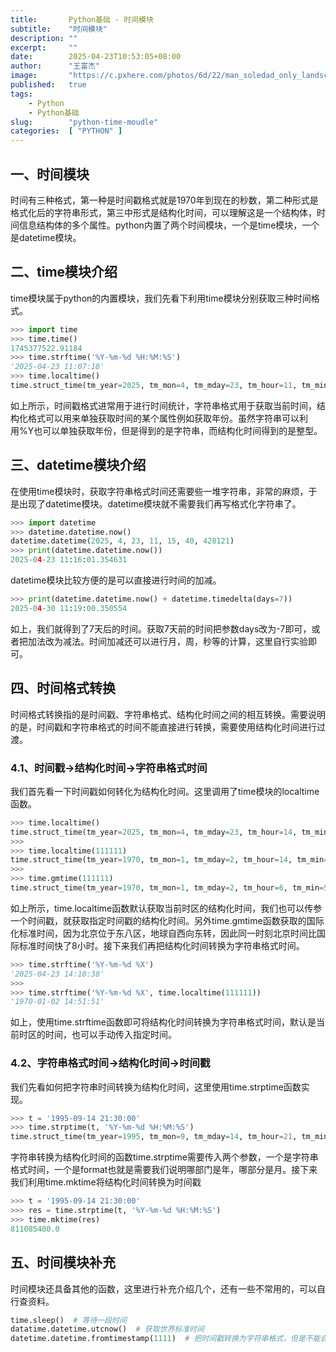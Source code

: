 ```yaml
---
title:       Python基础 - 时间模块
subtitle:    "时间模块"
description: ""
excerpt:     ""
date:        2025-04-23T10:53:05+08:00
author:      "王富杰"
image:       "https://c.pxhere.com/photos/6d/22/man_soledad_only_landscape_summer_people_silhouettes_sun-830610.jpg!d"
published:   true
tags:
    - Python
    - Python基础
slug:        "python-time-moudle"
categories:  [ "PYTHON" ]
---
```


## 一、时间模块
时间有三种格式，第一种是时间戳格式就是1970年到现在的秒数，第二种形式是格式化后的字符串形式，第三中形式是结构化时间，可以理解这是一个结构体，时间信息结构体的多个属性。python内置了两个时间模块，一个是time模块，一个是datetime模块。

## 二、time模块介绍
time模块属于python的内置模块，我们先看下利用time模块分别获取三种时间格式。
```python
>>> import time
>>> time.time()
1745377522.91184
>>> time.strftime('%Y-%m-%d %H:%M:%S')
'2025-04-23 11:07:18'
>>> time.localtime()
time.struct_time(tm_year=2025, tm_mon=4, tm_mday=23, tm_hour=11, tm_min=8, tm_sec=36, tm_wday=2, tm_yday=113, tm_isdst=0)
```
如上所示，时间戳格式进常用于进行时间统计，字符串格式用于获取当前时间，结构化格式可以用来单独获取时间的某个属性例如获取年份。虽然字符串可以利用%Y也可以单独获取年份，但是得到的是字符串，而结构化时间得到的是整型。

## 三、datetime模块介绍
在使用time模块时，获取字符串格式时间还需要些一堆字符串，非常的麻烦，于是出现了datetime模块。datetime模块就不需要我们再写格式化字符串了。
```python
>>> import datetime
>>> datetime.datetime.now()
datetime.datetime(2025, 4, 23, 11, 15, 40, 428121)
>>> print(datetime.datetime.now())
2025-04-23 11:16:01.354631
```
datetime模块比较方便的是可以直接进行时间的加减。
```python
>>> print(datetime.datetime.now() + datetime.timedelta(days=7))
2025-04-30 11:19:00.350554
```
如上，我们就得到了7天后的时间。获取7天前的时间把参数days改为-7即可，或者把加法改为减法。时间加减还可以进行月，周，秒等的计算，这里自行实验即可。

## 四、时间格式转换
时间格式转换指的是时间戳、字符串格式、结构化时间之间的相互转换。需要说明的是，时间戳和字符串格式的时间不能直接进行转换，需要使用结构化时间进行过渡。

### 4.1、时间戳->结构化时间->字符串格式时间
我们首先看一下时间戳如何转化为结构化时间。这里调用了time模块的localtime函数。
```python
>>> time.localtime()
time.struct_time(tm_year=2025, tm_mon=4, tm_mday=23, tm_hour=14, tm_min=0, tm_sec=46, tm_wday=2, tm_yday=113, tm_isdst=0)
>>> 
>>> time.localtime(111111)
time.struct_time(tm_year=1970, tm_mon=1, tm_mday=2, tm_hour=14, tm_min=51, tm_sec=51, tm_wday=4, tm_yday=2, tm_isdst=0)
>>> 
>>> time.gmtime(111111)
time.struct_time(tm_year=1970, tm_mon=1, tm_mday=2, tm_hour=6, tm_min=51, tm_sec=51, tm_wday=4, tm_yday=2, tm_isdst=0)
```
如上所示，time.localtime函数默认获取当前时区的结构化时间，我们也可以传参一个时间戳，就获取指定时间戳的结构化时间。另外time.gmtime函数获取的国际化标准时间，因为北京位于东八区，地球自西向东转，因此同一时刻北京时间比国际标准时间快了8小时。接下来我们再把结构化时间转换为字符串格式时间。
```python
>>> time.strftime('%Y-%m-%d %X')
'2025-04-23 14:10:38'
>>> 
>>> time.strftime('%Y-%m-%d %X', time.localtime(111111))
'1970-01-02 14:51:51'
```
如上，使用time.strftime函数即可将结构化时间转换为字符串格式时间，默认是当前时区的时间，也可以手动传入指定时间。

### 4.2、字符串格式时间->结构化时间->时间戳
我们先看如何把字符串时间转换为结构化时间，这里使用time.strptime函数实现。
```python
>>> t = '1995-09-14 21:30:00'
>>> time.strptime(t, '%Y-%m-%d %H:%M:%S')
time.struct_time(tm_year=1995, tm_mon=9, tm_mday=14, tm_hour=21, tm_min=30, tm_sec=0, tm_wday=3, tm_yday=257, tm_isdst=-1)
```
字符串转换为结构化时间的函数time.strptime需要传入两个参数，一个是字符串格式时间，一个是format也就是需要我们说明哪部门是年，哪部分是月。接下来我们利用time.mktime将结构化时间转换为时间戳
```python
>>> t = '1995-09-14 21:30:00'
>>> res = time.strptime(t, '%Y-%m-%d %H:%M:%S')
>>> time.mktime(res)
811085400.0
```

## 五、时间模块补充
时间模块还具备其他的函数，这里进行补充介绍几个，还有一些不常用的，可以自行查资料。
```python
time.sleep()  # 等待一段时间
datatime.datetime.utcnow()  # 获取世界标准时间
datetime.datetime.fromtimestamp(1111)  # 把时间戳转换为字符串格式，但是不能自定义格式。
```